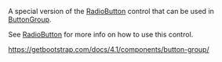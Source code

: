 A special version of the [RadioButton](/docs/controls/bootstrap4/RadioButton/{branch}) control that can be used in [ButtonGroup](/docs/controls/bootstrap4/ButtonGroup/{branch}).

See [RadioButton](/docs/controls/bootstrap4/RadioButton/{branch}) for more info on how to use this control.

<https://getbootstrap.com/docs/4.1/components/button-group/>
